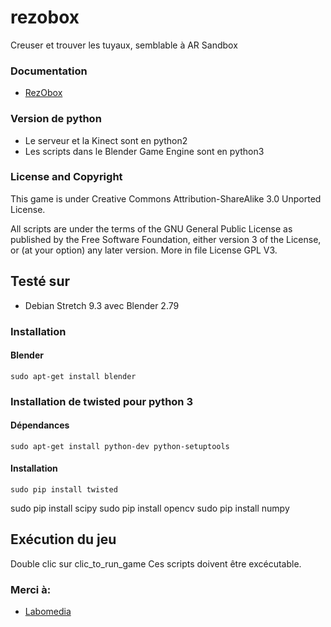# rezobox
Creuser et trouver les tuyaux, semblable à AR Sandbox

### Documentation
* [RezObox]()

### Version de python

* Le serveur et la Kinect sont en python2
* Les scripts dans le Blender Game Engine sont en python3

### License and Copyright

This game is under Creative Commons Attribution-ShareAlike 3.0 Unported License.

All scripts are under the terms of the GNU General Public License as published by the Free Software Foundation, either version 3 of the License, or (at your option) any later version.
More in file License GPL V3.

## Testé sur
* Debian Stretch 9.3  avec Blender 2.79

### Installation
#### Blender
~~~text
sudo apt-get install blender
~~~

### Installation de twisted pour python 3
#### Dépendances
~~~text
sudo apt-get install python-dev python-setuptools
~~~

#### Installation
~~~text
sudo pip install twisted
~~~

sudo pip install scipy
sudo pip install opencv
sudo pip install numpy


## Exécution du jeu

Double clic sur clic_to_run_game
Ces scripts doivent être excécutable.

### Merci à:

* [Labomedia]( https://labomedia.org/)
